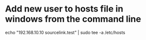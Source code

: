 

# Add new user to hosts file in windows from the command line

echo "192.168.10.10 sourcelink.test" | sudo tee -a /etc/hosts
